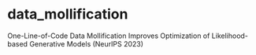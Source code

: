 # data_mollification
One-Line-of-Code Data Mollification Improves Optimization of Likelihood-based Generative Models (NeurIPS 2023)
